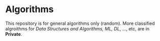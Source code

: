 # Algorithms

This repository is for general algorithms only (random). More classified algroithms for *Data Structures and Algorithms, ML, DL*, ..., etc, are in **Private**.
